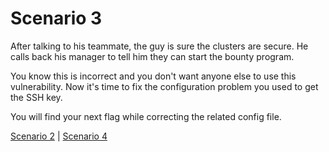 # Scenario 3

After talking to his teammate, the guy is sure the clusters are secure. He calls back his manager to tell him they can start the bounty program.

You know this is incorrect and you don't want anyone else to use this vulnerability. Now it's time to fix the configuration problem you used to get the SSH key.

You will find your next flag while correcting the related config file.

[Scenario 2](./SCENARIO_2.md) | [Scenario 4](./SCENARIO_4.md)
